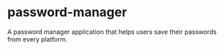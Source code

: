 # password-manager
A password manager application that helps users save their passwords from every platform.
